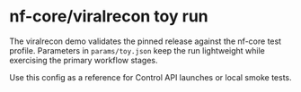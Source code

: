 # nf-core/viralrecon toy run

The viralrecon demo validates the pinned release against the nf-core test profile. Parameters in `params/toy.json` keep the run lightweight while exercising the primary workflow stages.

Use this config as a reference for Control API launches or local smoke tests.
